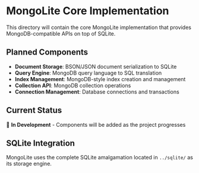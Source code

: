 # MongoLite Core Implementation

This directory will contain the core MongoLite implementation that provides MongoDB-compatible APIs on top of SQLite.

## Planned Components

- **Document Storage**: BSON/JSON document serialization to SQLite
- **Query Engine**: MongoDB query language to SQL translation  
- **Index Management**: MongoDB-style index creation and management
- **Collection API**: MongoDB collection operations
- **Connection Management**: Database connections and transactions

## Current Status

🔧 **In Development** - Components will be added as the project progresses

## SQLite Integration

MongoLite uses the complete SQLite amalgamation located in `../sqlite/` as its storage engine.